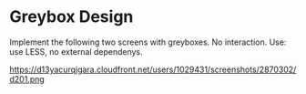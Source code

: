 # Greybox Design


Implement the following two screens with greyboxes. No interaction.
Use: use LESS, no external dependenys.

https://d13yacurqjgara.cloudfront.net/users/1029431/screenshots/2870302/d201.png